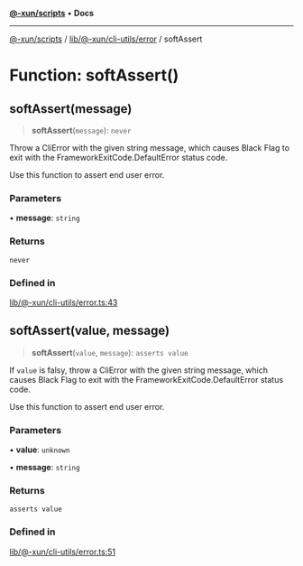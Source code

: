 [**@-xun/scripts**](../../../../../README.md) • **Docs**

***

[@-xun/scripts](../../../../../README.md) / [lib/@-xun/cli-utils/error](../README.md) / softAssert

# Function: softAssert()

## softAssert(message)

> **softAssert**(`message`): `never`

Throw a CliError with the given string message, which
causes Black Flag to exit with the FrameworkExitCode.DefaultError
status code.

Use this function to assert end user error.

### Parameters

• **message**: `string`

### Returns

`never`

### Defined in

[lib/@-xun/cli-utils/error.ts:43](https://github.com/Xunnamius/xscripts/blob/0bf89cad7426062a1d0f1ed6b9e69c1e60c734aa/lib/@-xun/cli-utils/error.ts#L43)

## softAssert(value, message)

> **softAssert**(`value`, `message`): `asserts value`

If `value` is falsy, throw a CliError with the given string message,
which causes Black Flag to exit with the
FrameworkExitCode.DefaultError status code.

Use this function to assert end user error.

### Parameters

• **value**: `unknown`

• **message**: `string`

### Returns

`asserts value`

### Defined in

[lib/@-xun/cli-utils/error.ts:51](https://github.com/Xunnamius/xscripts/blob/0bf89cad7426062a1d0f1ed6b9e69c1e60c734aa/lib/@-xun/cli-utils/error.ts#L51)
